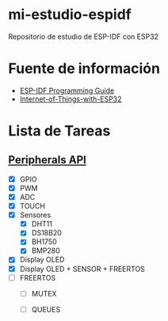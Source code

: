 # mi-estudio-espidf
Repositorio de estudio de ESP-IDF con ESP32 

# Fuente de información
- [ESP-IDF Programming Guide](https://docs.espressif.com/projects/esp-idf/en/latest/esp32/)
- [Internet-of-Things-with-ESP32](https://github.com/PacktPublishing/Internet-of-Things-with33-ESP32)

# Lista de Tareas 

## [Peripherals API](https://docs.espressif.com/projects/esp-idf/en/latest/esp32/api-reference/peripherals/index.html)
- [x] GPIO
- [x] PWM
- [x] ADC
- [x] TOUCH
- [x] Sensores 
    - [x] DHT11
    - [x] DS18B20
    - [x] BH1750
    - [x] BMP280
- [x] Display OLED
- [x] Display OLED + SENSOR + FREERTOS
- [ ] FREERTOS 
    - [ ] MUTEX 
    - [ ] QUEUES  


    
